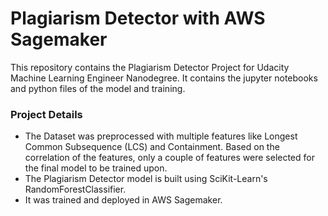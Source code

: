 # Plagiarism Detector with AWS Sagemaker

This repository contains the Plagiarism Detector Project for Udacity Machine Learning Engineer Nanodegree. It contains the jupyter notebooks and python files of the model and training.

### Project Details

* The Dataset was preprocessed with multiple features like Longest Common Subsequence (LCS) and Containment. Based on the correlation of the features, only a couple of features were selected for the final model to be trained upon.
* The Plagiarism Detector model is built using SciKit-Learn's RandomForestClassifier.
* It was trained and deployed in AWS Sagemaker.
